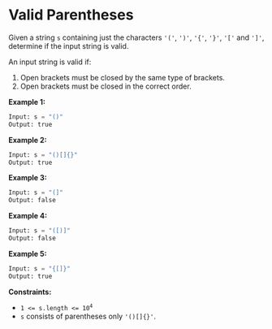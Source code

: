 # Valid Parentheses

Given a string `s` containing just the characters `'('`, `')'`, `'{'`, `'}'`, `'['` and `']'`, determine if the input string is valid.

An input string is valid if:

1. Open brackets must be closed by the same type of brackets.
1. Open brackets must be closed in the correct order.
 

**Example 1:**
```py
Input: s = "()"
Output: true
```
**Example 2:**
```py
Input: s = "()[]{}"
Output: true
```
**Example 3:**
```py
Input: s = "(]"
Output: false
```
**Example 4:**
```py
Input: s = "([)]"
Output: false
```
**Example 5:**
```py
Input: s = "{[]}"
Output: true
```

**Constraints:**

* <code>1 <= s.length <= 10<sup>4</sup></code>
* `s` consists of parentheses only `'()[]{}'`.
